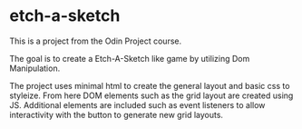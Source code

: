 # etch-a-sketch

This is a project from the Odin Project course.

The goal is to create a Etch-A-Sketch like game by utilizing Dom Manipulation.

The project uses minimal html to create the general layout and basic css to styleize. From here DOM elements such as the grid layout are created using JS. Additional elements are included such as event listeners to allow interactivity with the button to generate new grid layouts. 